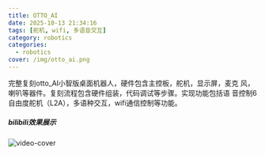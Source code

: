 ```yaml
---
title: OTTO_AI
date: 2025-10-13 21:34:16
tags: [舵机, wifi, 多语音交互]
category: robotics
categories:
  - robotics
cover: /img/otto_ai.png
---
```


完整复刻otto_AI小智版桌面机器人，硬件包含主控板，舵机，显示屏，麦克
风，喇叭等器件。复刻流程包含硬件组装，代码调试等步骤。实现功能包括语
音控制6自由度舵机（L2A），多语种交互，wifi通信控制等功能。


<div class="row">
  <div class="col-lg-12"><!-- title -->
    <h5 class="trm-mb-40 trm-mt-20 trm-title-with-divider">bilibili效果展示<span data-number="05"></span></h5>
  </div>
  <div class="col-lg-12"><!-- video -->
    <div class="trm-video trm-scroll-animation">
      <div class="trm-video-content trm-overlay"><img src="/img/otto_ai.png" alt="video-cover">
        <div class="trm-button-puls"></div>
        <a href="https://www.bilibili.com/video/BV16UWqzmEgn/" class="trm-play-button" target="_blank"><i class="fas fa-play"></i></a></div>
    </div>
    <!-- video end --></div>
</div>